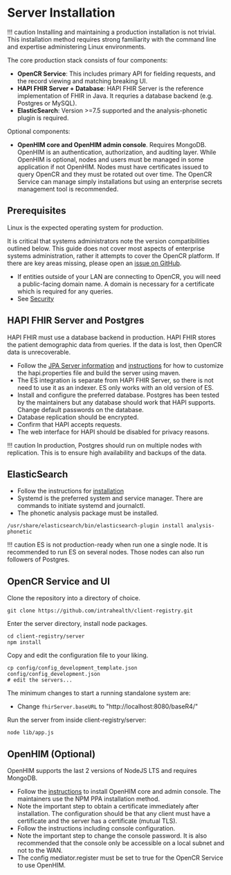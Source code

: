 # Server Installation

!!! caution
    Installing and maintaining a production installation is not trivial. This installation method requires strong familiarity with the command line and expertise administering Linux environments. 

The core production stack consists of four components:

* **OpenCR Service**: This includes primary API for fielding requests, and the record viewing and matching breaking UI. 
* **HAPI FHIR Server + Database**: HAPI FHIR Server is the reference implementation of FHIR in Java. It requries a database backend (e.g. Postgres or MySQL).
* **ElasticSearch**: Version >=7.5 supported and the analysis-phonetic plugin is required.

Optional components:

* **OpenHIM core and OpenHIM admin console**. Requires MongoDB. OpenHIM is an authentication, authorization, and auditing layer. While OpenHIM is optional, nodes and users must be managed in some application if not OpenHIM. Nodes must have certificates issued to query OpenCR and they must be rotated out over time. The OpenCR Service can manage simply installations but using an enterprise secrets management tool is recommended. 

## Prerequisites

Linux is the expected operating system for production.

It is critical that systems administrators note the version compatibilities outlined below. This guide does not cover most aspects of enterprise systems administration, rather it attempts to cover the OpenCR platform. If there are key areas missing, please open an [issue on GitHub](https://github.com/intrahealth/client-registry/issues/new).

* If entities outside of your LAN are connecting to OpenCR, you will need a public-facing domain name. A domain is necessary for a certificate which is required for any queries.
* See [Security](security.md)

## HAPI FHIR Server and Postgres

HAPI FHIR must use a database backend in production. HAPI FHIR stores the patient demographic data from queries. If the data is lost, then OpenCR data is unrecoverable.

* Follow the [JPA Server information](https://hapifhir.io/hapi-fhir/docs/server_jpa/get_started.html) and [instructions](https://github.com/hapifhir/hapi-fhir-jpaserver-starter) for how to customize the hapi.properties file and build the server using maven.
* The ES integration is separate from HAPI FHIR Server, so there is not need to use it as an indexer. ES only works with an old version of ES.
* Install and configure the preferred database. Postgres has been tested by the maintainers but any database should work that HAPI supports. Change default passwords on the database.
* Database replication should be encrypted.
* Confirm that HAPI accepts requests. 
* The web interface for HAPI should be disabled for privacy reasons.

!!! caution
    In production, Postgres should run on multiple nodes with replication. This is to ensure high availability and backups of the data.


## ElasticSearch

* Follow the instructions for [installation](https://www.elastic.co/guide/en/elasticsearch/reference/current/deb.html)
* Systemd is the preferred system and service manager. There are commands to initiate systemd and journalctl.
* The phonetic analysis package must be installed.

```
/usr/share/elasticsearch/bin/elasticsearch-plugin install analysis-phonetic
```

!!! caution
    ES is not production-ready when run one a single node. It is recommended to run ES on several nodes. Those nodes can also run followers of Postgres.

## OpenCR Service and UI

Clone the repository into a directory of choice.
```
git clone https://github.com/intrahealth/client-registry.git
```

Enter the server directory, install node packages.
```
cd client-registry/server
npm install
```

Copy and edit the configuration file to your liking.
```
cp config/config_development_template.json config/config_development.json
# edit the servers...
```

The minimum changes to start a running standalone system are:

* Change `fhirServer.baseURL` to "http://localhost:8080/baseR4/"

Run the server from inside client-registry/server:
```
node lib/app.js
```

## OpenHIM (Optional)

OpenHIM supports the last 2 versions of NodeJS LTS and requires MongoDB.

* Follow the [instructions](http://openhim.org/docs/installation/npm) to install OpenHIM core and admin console. The maintainers use the NPM PPA installation method.
* Note the important step to obtain a certificate immediately after installation. The configuration should be that any client must have a certificate and the server has a certificate (mutual TLS).
* Follow the instructions including console configuration. 
* Note the important step to change the console password. It is also recommended that the console only be accessible on a local subnet and not to the WAN.
* The config mediator.register must be set to true for the OpenCR Service to use OpenHIM.